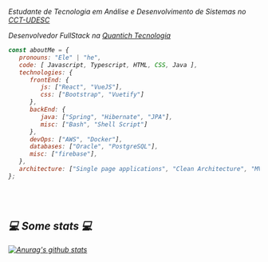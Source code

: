<p><em>Estudante de Tecnologia em Análise e Desenvolvimento de Sistemas no <a href="https://www.udesc.br/cct/home">CCT-UDESC</a></br>
<p><em>Desenvolvedor FullStack na <a href="http://quantich.com.br/">Quantich Tecnologia</a></br>
</em></p>


```javascript
const aboutMe = {
   pronouns: "Ele" | "he",
   code: [ Javascript, Typescript, HTML, CSS, Java ],
   technologies: {
      frontEnd: {
         js: ["React", "VueJS"],
         css: ["Bootstrap", "Vuetify"]
      },
      backEnd: {
         java: ["Spring", "Hibernate", "JPA"],
         misc: ["Bash", "Shell Script"]
      },
      devOps: ["AWS", "Docker"],
      databases: ["Oracle", "PostgreSQL"],
      misc: ["firebase"],
   },
   architecture: ["Single page applications", "Clean Architecture", "MVC"],
};
```
</br></br>
<h2>💻 Some stats 💻</h2>


[![Anurag's github stats](https://github-readme-stats.vercel.app/api?username=luisfelipecunhaduarte&count_private=true)](https://github.com/anuraghazra/github-readme-stats)

<!--START_SECTION:waka-->
<!--END_SECTION:waka-->
